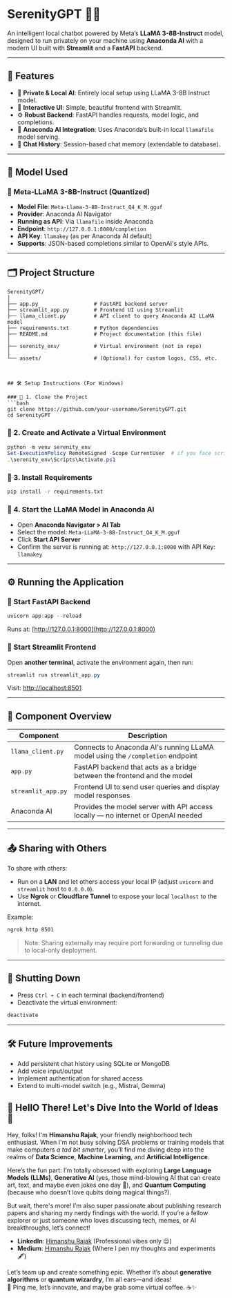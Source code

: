 # SerenityGPT 💬✨  
An intelligent local chatbot powered by Meta’s **LLaMA 3-8B-Instruct** model, designed to run privately on your machine using **Anaconda AI** with a modern UI built with **Streamlit** and a **FastAPI** backend.

---

## 🚀 Features

- 🔐 **Private & Local AI**: Entirely local setup using LLaMA 3-8B Instruct model.
- 🎨 **Interactive UI**: Simple, beautiful frontend with Streamlit.
- ⚙️ **Robust Backend**: FastAPI handles requests, model logic, and completions.
- 🔄 **Anaconda AI Integration**: Uses Anaconda’s built-in local `llamafile` model serving.
- 🔁 **Chat History**: Session-based chat memory (extendable to database).

---

## 🧠 Model Used

### 🔸 Meta-LLaMA 3-8B-Instruct (Quantized)
- **Model File**: `Meta-Llama-3-8B-Instruct_Q4_K_M.gguf`
- **Provider**: Anaconda AI Navigator
- **Running as API**: Via `llamafile` inside Anaconda
- **Endpoint**: `http://127.0.0.1:8080/completion`
- **API Key**: `llamakey` (as per Anaconda AI default)
- **Supports**: JSON-based completions similar to OpenAI's style APIs.

---

## 🗂️ Project Structure

```plaintext
SerenityGPT/
│
├── app.py                  # FastAPI backend server
├── streamlit_app.py        # Frontend UI using Streamlit
├── llama_client.py         # API client to query Anaconda AI LLaMA model
├── requirements.txt        # Python dependencies
├── README.md               # Project documentation (this file)
│
├── serenity_env/           # Virtual environment (not in repo)
│
└── assets/                 # (Optional) for custom logos, CSS, etc.



## 🛠️ Setup Instructions (For Windows)

### 🔹 1. Clone the Project
```bash
git clone https://github.com/your-username/SerenityGPT.git
cd SerenityGPT
```

### 🔹 2. Create and Activate a Virtual Environment
```powershell
python -m venv serenity_env
Set-ExecutionPolicy RemoteSigned -Scope CurrentUser  # if you face script execution issues
.\serenity_env\Scripts\Activate.ps1
```

### 🔹 3. Install Requirements
```bash
pip install -r requirements.txt
```

### 🔹 4. Start the LLaMA Model in Anaconda AI
- Open **Anaconda Navigator > AI Tab**
- Select the model: `Meta-LLaMA-3-8B-Instruct_Q4_K_M.gguf`
- Click **Start API Server**
- Confirm the server is running at: `http://127.0.0.1:8080` with API Key: `llamakey`

---

## ⚙️ Running the Application

### 🔸 Start FastAPI Backend
```powershell
uvicorn app:app --reload
```
Runs at: [http://127.0.0.1:8000](http://127.0.0.1:8000)

### 🔸 Start Streamlit Frontend
Open **another terminal**, activate the environment again, then run:
```powershell
streamlit run streamlit_app.py
```
Visit: [http://localhost:8501](http://localhost:8501)

---

## 🔌 Component Overview

| Component         | Description |
|------------------|-------------|
| `llama_client.py` | Connects to Anaconda AI's running LLaMA model using the `/completion` endpoint |
| `app.py`         | FastAPI backend that acts as a bridge between the frontend and the model |
| `streamlit_app.py` | Frontend UI to send user queries and display model responses |
| Anaconda AI      | Provides the model server with API access locally — no internet or OpenAI needed |

---

## 📤 Sharing with Others

To share with others:

- Run on a **LAN** and let others access your local IP (adjust `uvicorn` and `streamlit` host to `0.0.0.0`).
- Use **Ngrok** or **Cloudflare Tunnel** to expose your local `localhost` to the internet.

Example:
```bash
ngrok http 8501
```
> Note: Sharing externally may require port forwarding or tunneling due to local-only deployment.

---

## 🧼 Shutting Down

- Press `Ctrl + C` in each terminal (backend/frontend)
- Deactivate the virtual environment:
```powershell
deactivate
```

---

## 🛠️ Future Improvements

- Add persistent chat history using SQLite or MongoDB
- Add voice input/output
- Implement authentication for shared access
- Extend to multi-model switch (e.g., Mistral, Gemma)

## 👋 HellO There! Let's Dive Into the World of Ideas 🚀

Hey, folks! I'm **Himanshu Rajak**, your friendly neighborhood tech enthusiast. When I'm not busy solving DSA problems or training models that make computers *a tad bit smarter*, you’ll find me diving deep into the realms of **Data Science**, **Machine Learning**, and **Artificial Intelligence**.  

Here’s the fun part: I’m totally obsessed with exploring **Large Language Models (LLMs)**, **Generative AI** (yes, those mind-blowing AI that can create art, text, and maybe even jokes one day 🤖), and **Quantum Computing** (because who doesn’t love qubits doing magical things?).  

But wait, there's more! I’m also super passionate about publishing research papers and sharing my nerdy findings with the world. If you’re a fellow explorer or just someone who loves discussing tech, memes, or AI breakthroughs, let’s connect!

- **LinkedIn**: [Himanshu Rajak](https://www.linkedin.com/in/himanshu-rajak-22b98221b/) (Professional vibes only 😉)
- **Medium**: [Himanshu Rajak](https://himanshusurendrarajak.medium.com/) (Where I pen my thoughts and experiments 🖋️)

Let’s team up and create something epic. Whether it’s about **generative algorithms** or **quantum wizardry**, I’m all ears—and ideas!  
🎯 Ping me, let’s innovate, and maybe grab some virtual coffee. ☕✨
